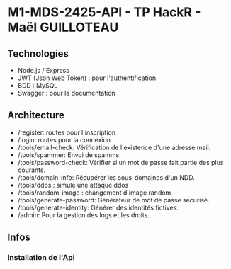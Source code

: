 # M1-MDS-2425-API - TP HackR - Maël GUILLOTEAU

## Technologies

- Node.js / Express
- JWT (Json Web Token) : pour l'authentification
- BDD : MySQL
- Swagger : pour la documentation

## Architecture

- /register: routes pour l'inscription
- /login: routes pour la connexion
- /tools/email-check: Vérification de l'existence d'une adresse mail.
- /tools/spammer: Envoi de spamms.
- /tools/password-check: Vérifier si un mot de passe fait partie des plus courants.
- /tools/domain-info: Récupérer les sous-domaines d'un NDD.
- /tools/ddos : simule une attaque ddos
- /tools/random-image : changement d'image random
- /tools/generate-password: Générateur de mot de passe sécurisé.
- /tools/generate-identity: Générer des identités fictives.
- /admin: Pour la gestion des logs et les droits.

## Infos
### Installation de l'Api